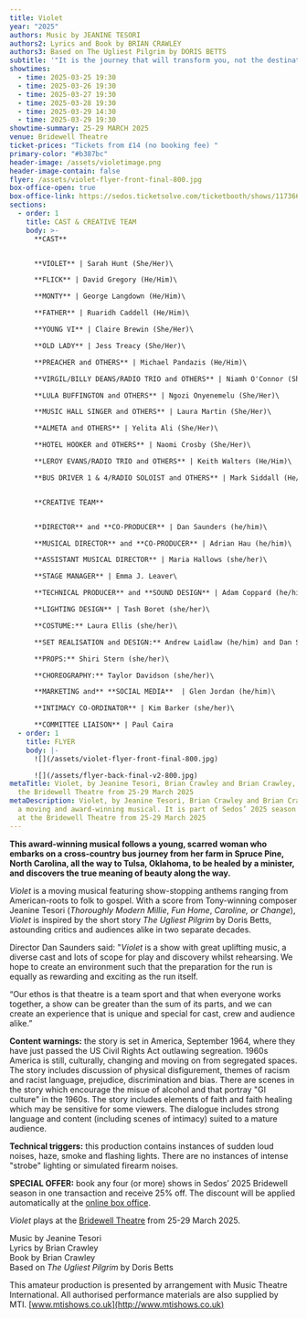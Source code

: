 ```yaml
---
title: Violet
year: "2025"
authors: Music by JEANINE TESORI
authors2: Lyrics and Book by BRIAN CRAWLEY
authors3: Based on The Ugliest Pilgrim by DORIS BETTS
subtitle: '"It is the journey that will transform you, not the destination"'
showtimes:
  - time: 2025-03-25 19:30
  - time: 2025-03-26 19:30
  - time: 2025-03-27 19:30
  - time: 2025-03-28 19:30
  - time: 2025-03-29 14:30
  - time: 2025-03-29 19:30
showtime-summary: 25-29 MARCH 2025
venue: Bridewell Theatre
ticket-prices: "Tickets from £14 (no booking fee) "
primary-color: "#b387bc"
header-image: /assets/violetimage.png
header-image-contain: false
flyer: /assets/violet-flyer-front-final-800.jpg
box-office-open: true
box-office-link: https://sedos.ticketsolve.com/ticketbooth/shows/1173660209
sections:
  - order: 1
    title: CAST & CREATIVE TEAM
    body: >-
      **CAST**


      **VIOLET** | Sarah Hunt (She/Her)\

      **FLICK** | David Gregory (He/Him)\

      **MONTY** | George Langdown (He/Him)\

      **FATHER** | Ruaridh Caddell (He/Him)\

      **YOUNG VI** | Claire Brewin (She/Her)\

      **OLD LADY** | Jess Treacy (She/Her)\

      **PREACHER and OTHERS** | Michael Pandazis (He/Him)\

      **VIRGIL/BILLY DEANS/RADIO TRIO and OTHERS** | Niamh O'Connor (She/They)\

      **LULA BUFFINGTON and OTHERS** | Ngozi Onyenemelu (She/Her)\

      **MUSIC HALL SINGER and OTHERS** | Laura Martin (She/Her)\

      **ALMETA and OTHERS** | Yelita Ali (She/Her)\

      **HOTEL HOOKER and OTHERS** | Naomi Crosby (She/Her)\

      **LEROY EVANS/RADIO TRIO and OTHERS** | Keith Walters (He/Him)\

      **BUS DRIVER 1 & 4/RADIO SOLOIST and OTHERS** | Mark Siddall (He/Him)


      **CREATIVE TEAM**


      **DIRECTOR** and **CO-PRODUCER** | Dan Saunders (he/him)\

      **MUSICAL DIRECTOR** and **CO-PRODUCER** | Adrian Hau (he/him)\

      **ASSISTANT MUSICAL DIRECTOR** | Maria Hallows (she/her)\

      **STAGE MANAGER** | Emma J. Leaver\

      **TECHNICAL PRODUCER** and **SOUND DESIGN** | Adam Coppard (he/him)\

      **LIGHTING DESIGN** | Tash Boret (she/her)\

      **COSTUME:** Laura Ellis (she/her)\

      **SET REALISATION and DESIGN:** Andrew Laidlaw (he/him) and Dan Saunders (he/him)\

      **PROPS:** Shiri Stern (she/her)\

      **CHOREOGRAPHY:** Taylor Davidson (she/her)\

      **MARKETING and** **SOCIAL MEDIA**  | Glen Jordan (he/him)\

      **INTIMACY CO-ORDINATOR** | Kim Barker (she/her)\

      **COMMITTEE LIAISON** | Paul Caira
  - order: 1
    title: FLYER
    body: |-
      ![](/assets/violet-flyer-front-final-800.jpg)

      ![](/assets/flyer-back-final-v2-800.jpg)
metaTitle: Violet, by Jeanine Tesori, Brian Crawley and Brian Crawley, plays at
  the Bridewell Theatre from 25-29 March 2025
metaDescription: Violet, by Jeanine Tesori, Brian Crawley and Brian Crawley, is
  a moving and award-winning musical. It is part of Sedos’ 2025 season and plays
  at the Bridewell Theatre from 25-29 March 2025
---
```

**This award-winning musical follows a young, scarred** **woman who embarks on a cross-country bus journey from her farm in Spruce Pine, North Carolina, all the way to Tulsa, Oklahoma, to be healed by a minister, and discovers the true meaning of beauty along the way.**

*Violet* is a moving musical featuring show-stopping anthems ranging from American-roots to folk to gospel. With a score from Tony-winning composer Jeanine Tesori (*Thoroughly Modern Millie*, *Fun Home*, *Caroline, or Change*), *Violet* is inspired by the short story *The Ugliest Pilgrim* by Doris Betts, astounding critics and audiences alike in two separate decades.

Director Dan Saunders said: "*Violet* is a show with great uplifting music, a diverse cast and lots of scope for play and discovery whilst rehearsing. We hope to create an environment such that the preparation for the run is equally as rewarding and exciting as the run itself. 

“Our ethos is that theatre is a team sport and that when everyone works together, a show can be greater than the sum of its parts, and we can create an experience that is unique and special for cast, crew and audience alike.”

**Content warnings:** the story is set in America, September 1964, where they have just passed the US Civil Rights Act outlawing segreation. 1960s America is still, culturally, changing and moving on from segregated spaces. The story includes discussion of physical disfigurement, themes of racism and racist language, prejudice, discrimination and bias. There are scenes in the story which encourage the misue of alcohol and that portray "GI culture" in the 1960s. The story includes elements of faith and faith healing which may be sensitive for some viewers. The dialogue includes strong language and content (including scenes of intimacy) suited to a mature audience.

**Technical triggers:** this production contains instances of sudden loud noises, haze, smoke and flashing lights. There are no instances of intense "strobe" lighting or simulated firearm noises. 

**SPECIAL OFFER:** book any four (or more) shows in Sedos’ 2025 Bridewell season in one transaction and receive 25% off. The discount will be applied automatically at the [online box office](https://sedos.ticketsolve.com/ticketbooth/shows). 

*Violet* plays at the [Bridewell Theatre](https://www.sedos.co.uk/venues/bridewell) from 25-29 March 2025.

Music by Jeanine Tesori\
Lyrics by Brian Crawley\
Book by Brian Crawley\
Based on *The Ugliest Pilgrim* by Doris Betts

This amateur production is presented by arrangement with Music Theatre International. All authorised performance materials are also supplied by MTI. [www.mtishows.co.uk](http://www.mtishows.co.uk)